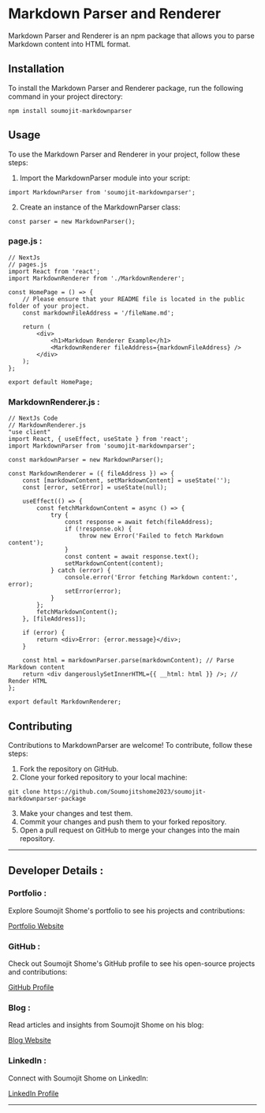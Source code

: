 # Markdown Parser and Renderer

Markdown Parser and Renderer is an npm package that allows you to parse Markdown content into HTML format.

## Installation

To install the Markdown Parser and Renderer package, run the following command in your project directory:

```
npm install soumojit-markdownparser
```

## Usage
To use the Markdown Parser and Renderer in your project, follow these steps:

1. Import the MarkdownParser module into your script:

```
import MarkdownParser from 'soumojit-markdownparser';

```

2. Create an instance of the MarkdownParser class:

```
const parser = new MarkdownParser();

```
### page.js : 

```
// NextJs
// pages.js
import React from 'react';
import MarkdownRenderer from './MarkdownRenderer';

const HomePage = () => {
    // Please ensure that your README file is located in the public folder of your project. 
    const markdownFileAddress = '/fileName.md';

    return (
        <div>
            <h1>Markdown Renderer Example</h1>
            <MarkdownRenderer fileAddress={markdownFileAddress} />
        </div>
    );
};

export default HomePage;

```


### MarkdownRenderer.js : 

```
// NextJs Code
// MarkdownRenderer.js
"use client"
import React, { useEffect, useState } from 'react';
import MarkdownParser from 'soumojit-markdownparser';

const markdownParser = new MarkdownParser();

const MarkdownRenderer = ({ fileAddress }) => {
    const [markdownContent, setMarkdownContent] = useState('');
    const [error, setError] = useState(null);

    useEffect(() => {
        const fetchMarkdownContent = async () => {
            try {
                const response = await fetch(fileAddress);
                if (!response.ok) {
                    throw new Error('Failed to fetch Markdown content');
                }
                const content = await response.text();
                setMarkdownContent(content);
            } catch (error) {
                console.error('Error fetching Markdown content:', error);
                setError(error);
            }
        };
        fetchMarkdownContent();
    }, [fileAddress]);

    if (error) {
        return <div>Error: {error.message}</div>;
    }

    const html = markdownParser.parse(markdownContent); // Parse Markdown content
    return <div dangerouslySetInnerHTML={{ __html: html }} />; // Render HTML
};

export default MarkdownRenderer;

```




## Contributing
Contributions to MarkdownParser are welcome! To contribute, follow these steps:

1. Fork the repository on GitHub.
2. Clone your forked repository to your local machine:

```
git clone https://github.com/Soumojitshome2023/soumojit-markdownparser-package
```
3. Make your changes and test them.
4. Commit your changes and push them to your forked repository.
5. Open a pull request on GitHub to merge your changes into the main repository.



---


## Developer Details :

### Portfolio : 

Explore Soumojit Shome's portfolio to see his projects and contributions:

[Portfolio Website](https://soumojitshome.vercel.app/)

### GitHub :

Check out Soumojit Shome's GitHub profile to see his open-source projects and contributions:

[GitHub Profile](https://github.com/Soumojitshome2023)

### Blog : 

Read articles and insights from Soumojit Shome on his blog:

[Blog Website](https://soumojitshome-blog-web.vercel.app/)

### LinkedIn : 

Connect with Soumojit Shome on LinkedIn:

[LinkedIn Profile](https://www.linkedin.com/in/soumojit-shome)

---